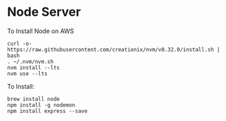# Node Server

To Install Node on AWS
```
curl -o- https://raw.githubusercontent.com/creationix/nvm/v0.32.0/install.sh | bash
. ~/.nvm/nvm.sh
nvm install --lts
nvm use --lts
```
To Install:
```
brew install node
npm install -g nodemon
npm install express --save
```
